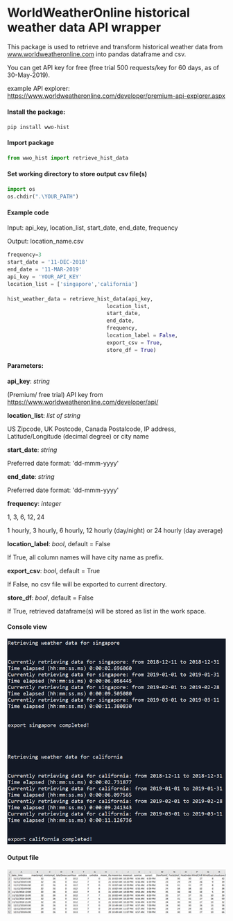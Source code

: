 # WorldWeatherOnline historical weather data API wrapper

This package is used to retrieve and transform historical weather data from www.worldweatheronline.com into pandas dataframe and csv.

You can get API key for free (free trial 500 requests/key for 60 days, as of 30-May-2019).

example API explorer: https://www.worldweatheronline.com/developer/premium-api-explorer.aspx


#### Install the package:
```
pip install wwo-hist
```

#### Import package
```python
from wwo_hist import retrieve_hist_data
```

#### Set working directory to store output csv file(s)
```python
import os
os.chdir(".\YOUR_PATH")
```


#### Example code

Input: api_key, location_list, start_date, end_date, frequency

Output: location_name.csv

```python
frequency=3
start_date = '11-DEC-2018'
end_date = '11-MAR-2019'
api_key = 'YOUR_API_KEY'
location_list = ['singapore','california']

hist_weather_data = retrieve_hist_data(api_key,
                                location_list,
                                start_date,
                                end_date,
                                frequency,
                                location_label = False,
                                export_csv = True,
                                store_df = True)
```

#### Parameters:


**api_key**: *string*

(Premium/ free trial) API key from https://www.worldweatheronline.com/developer/api/


**location_list**: *list of string*

US Zipcode, UK Postcode, Canada Postalcode, IP address, Latitude/Longitude (decimal degree) or city name


**start_date**: *string*

Preferred date format: 'dd-mmm-yyyy'


**end_date**: *string*

Preferred date format: 'dd-mmm-yyyy'


**frequency**: *integer*

1, 3, 6, 12, 24

1 hourly, 3 hourly, 6 hourly, 12 hourly (day/night) or 24 hourly (day average)


**location_label**: *bool*, default = False

If True, all column names will have city name as prefix.


**export_csv**: *bool*, default = True

If False, no csv file will be exported to current directory.


**store_df**: *bool*, default = False

If True, retrieved dataframe(s) will be stored as list in the work space.


#### Console view
![IPython](/doc/screenshots/Example_01.PNG)


#### Output file
![CSV file](/doc/screenshots/Example_02.PNG)